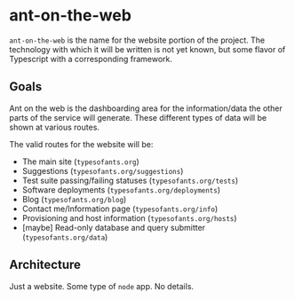 # ant-on-the-web

`ant-on-the-web` is the name for the website portion of the project. The technology with which it will be written is not yet known, but some flavor of Typescript with a corresponding framework.

## Goals

Ant on the web is the dashboarding area for the information/data the other parts of the service will generate. These different types of data will be shown at various routes.

The valid routes for the website will be:

- The main site (`typesofants.org`)
- Suggestions (`typesofants.org/suggestions`)
- Test suite passing/failing statuses (`typesofants.org/tests`)
- Software deployments (`typesofants.org/deployments`)
- Blog (`typesofants.org/blog`)
- Contact me/Information page (`typesofants.org/info`)
- Provisioning and host information (`typesofants.org/hosts`)
- [maybe] Read-only database and query submitter (`typesofants.org/data`)

## Architecture

Just a website. Some type of `node` app. No details.
